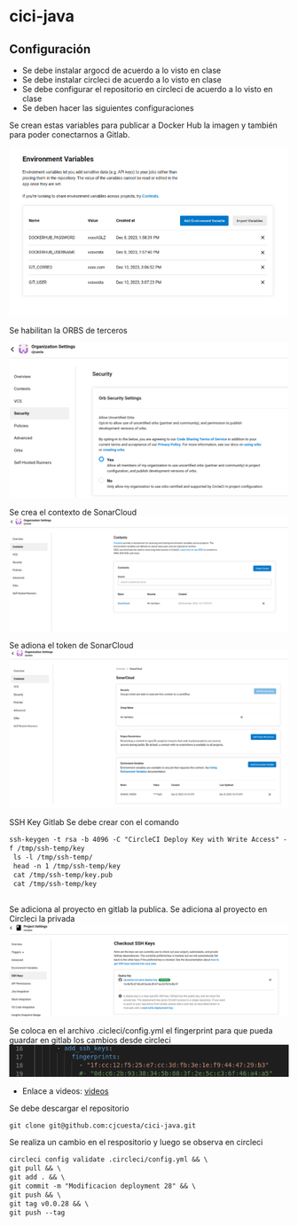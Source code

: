 # cici-java

## Configuración
* Se debe instalar argocd de acuerdo a lo visto en clase 
* Se debe instalar circleci de acuerdo a lo visto en clase
* Se debe configurar el repositorio en circleci de acuerdo a lo visto en clase
* Se deben hacer las siguientes configuraciones

Se crean estas variables para publicar a Docker Hub la imagen y también para poder conectarnos a Gitlab.

![](imagenes/variables.png)

Se habilitan la ORBS de terceros 

![](imagenes/orbs.png)


Se crea el contexto de SonarCloud
![](imagenes/SonarContexto.png)

Se adiona el token de SonarCloud
![](imagenes/SonarContextoVariables.png)

SSH Key Gitlab Se debe crear con el comando 
```
ssh-keygen -t rsa -b 4096 -C "CircleCI Deploy Key with Write Access" -f /tmp/ssh-temp/key
 ls -l /tmp/ssh-temp/
 head -n 1 /tmp/ssh-temp/key
 cat /tmp/ssh-temp/key.pub 
 cat /tmp/ssh-temp/key
 
```
Se adiciona al proyecto en gitlab la publica.
Se adiciona al proyecto en Circleci la privada
![](imagenes/SSHKey.png)

Se coloca en el archivo .cicleci/config.yml el fingerprint para que pueda guardar en gitlab los cambios desde circleci
![](imagenes/fingerprint.png)



* Enlace a videos: [videos](https://drive.google.com/drive/folders/1w1wTkQCnmz5Tn2vzvpUnhsdk2fJH0w_t?usp=sharing)

Se debe descargar el repositorio
```
git clone git@github.com:cjcuesta/cici-java.git
```
Se realiza un cambio en el respositorio y luego se observa en circleci

```
circleci config validate .circleci/config.yml && \
git pull && \
git add . && \
git commit -m "Modificacion deployment 28" && \
git push && \
git tag v0.0.28 && \
git push --tag

```

